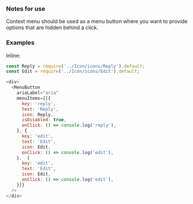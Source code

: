### Notes for use

Context menu should be used as a menu button where you want to provide options that are hidden behind a click.

### Examples

Inline:

```js { "props": { "text": "Hello" } }
const Reply = require('../Icon/icons/Reply').default;
const Edit = require('../Icon/icons/Edit').default;

<div>
  <MenuButton
    ariaLabel="aria"
    menuItems={[{
      key: 'reply',
      text: 'Reply',
      icon: Reply,
      isDisabled: true,
      onClick: () => console.log('reply'),
    }, {
      key: 'edit',
      text: 'Edit',
      icon: Edit,
      onClick: () => console.log('edit'),
    },  {
      key: 'edit',
      text: 'Edit',
      icon: Edit,
      onClick: () => console.log('edit'),
    }]}
  />
</div>
```

